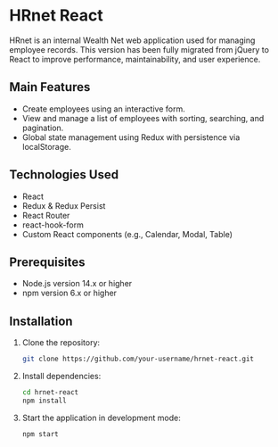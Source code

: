 # HRnet React

HRnet is an internal Wealth Net web application used for managing employee records. This version has been fully migrated from jQuery to React to improve performance, maintainability, and user experience.

## Main Features
- Create employees using an interactive form.
- View and manage a list of employees with sorting, searching, and pagination.
- Global state management using Redux with persistence via localStorage.

## Technologies Used
- React
- Redux & Redux Persist
- React Router
- react-hook-form
- Custom React components (e.g., Calendar, Modal, Table)

## Prerequisites
- Node.js version 14.x or higher
- npm version 6.x or higher

## Installation
1. Clone the repository:
   ```bash
   git clone https://github.com/your-username/hrnet-react.git
    ```
2. Install dependencies:
    ```bash
    cd hrnet-react
    npm install
    ```
3.  Start the application in development mode:
    ```bash
    npm start
    ```

